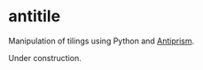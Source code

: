 # antitile
Manipulation of tilings using Python and [Antiprism](https://github.com/antiprism/antiprism).

Under construction.
